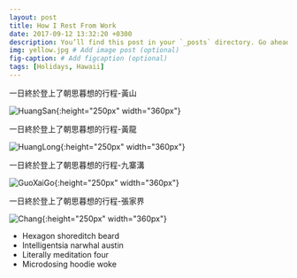 ```yaml
---
layout: post
title: How I Rest From Work
date: 2017-09-12 13:32:20 +0300
description: You’ll find this post in your `_posts` directory. Go ahead and edit it and re-build the site to see your changes. # Add post description (optional)
img: yellow.jpg # Add image post (optional)
fig-caption: # Add figcaption (optional)
tags: [Holidays, Hawaii]
---
```

一日終於登上了朝思暮想的行程-黃山
>
![HuangSan]({{site.baseurl}}/assets/img/HuangSan.jpg){:height="250px" width="360px"}

一日終於登上了朝思暮想的行程-黃龍
>
![HuangLong]({{site.baseurl}}/assets/img/HuangLong.jpg){:height="250px" width="360px"}

一日終於登上了朝思暮想的行程-九寨溝
>
![GuoXaiGo]({{site.baseurl}}/assets/img/GuoXaiGo.jpg){:height="250px" width="360px"}

一日終於登上了朝思暮想的行程-張家界
>
![Chang]({{site.baseurl}}/assets/img/Chang.jpg){:height="250px" width="360px"}


* Hexagon shoreditch beard
* Intelligentsia narwhal austin
* Literally meditation four
* Microdosing hoodie woke



